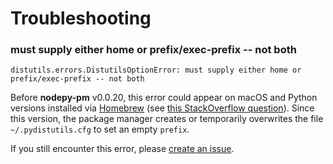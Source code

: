 # Troubleshooting

### must supply either home or prefix/exec-prefix -- not both

```
distutils.errors.DistutilsOptionError: must supply either home or prefix/exec-prefix -- not both
```

Before **nodepy-pm** v0.0.20, this error could appear on macOS and Python
versions installed via [Homebrew] (see [this StackOverflow question][0]).
Since this version, the package manager creates or temporarily overwrites
the file `~/.pydistutils.cfg` to set an empty `prefix`.

If you still encounter this error, please [create an issue][new issue].

  [0]: http://stackoverflow.com/q/24257803/791713
  [Homebrew]: https://brew.sh
  [new issue]: https://github.com/nodepy/nodepy/issues/new
